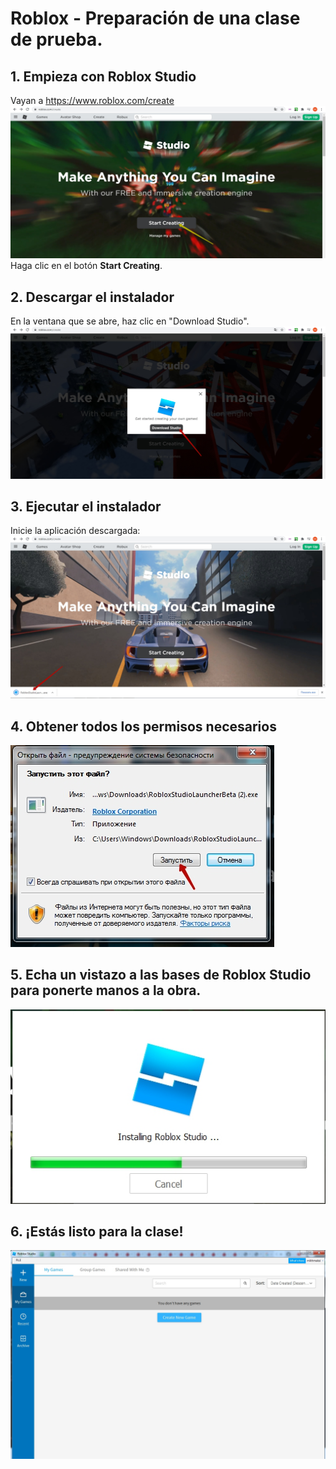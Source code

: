 # Roblox - Preparación de una clase de prueba.
## 1. Empieza con Roblox Studio
Vayan a <a href = "https://www.roblox.com/create" target = "_blank">https://www.roblox.com/create</a>  
<a href = "https://www.roblox.com/create" target = "_blank"><img src = './img/2.jpg'></a>  
Haga clic en el botón **Start Creating**.

## 2. Descargar el instalador
En la ventana que se abre, haz clic en "Download Studio".  
<img src = './img/4.jpg'>

## 3. Ejecutar el instalador
Inicie la aplicación descargada:   
<img src = './img/5.jpg'>

## 4. Obtener todos los permisos necesarios
<img src = './img/6.jpg'>

## 5. Echa un vistazo a las bases de Roblox Studio para ponerte manos a la obra.
<img src = './img/7.jpg'>

## 6. ¡Estás listo para la clase!
<img src = './img/8.jpg'>
